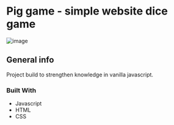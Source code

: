 # Pig game - simple website dice game

![image](https://user-images.githubusercontent.com/82409487/195148754-7bfb3203-738e-4371-9234-935dac088d73.png)

## General info

Project build to strengthen knowledge in vanilla javascript.

### Built With
* Javascript
* HTML
* CSS
